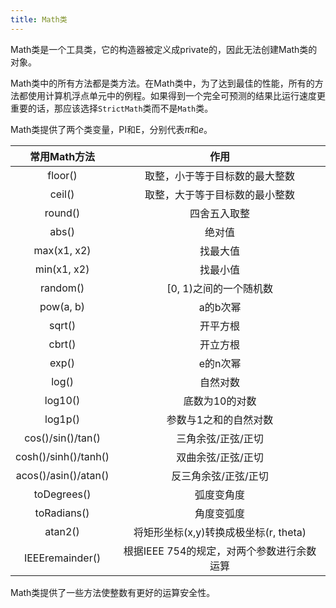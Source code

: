 ```yaml
---
title: Math类
---
```


Math类是一个工具类，它的构造器被定义成private的，因此无法创建Math类的对象。

Math类中的所有方法都是类方法。在Math类中，为了达到最佳的性能，所有的方法都使用计算机浮点单元中的例程。如果得到一个完全可预测的结果比运行速度更重要的话，那应该选择`StrictMath`类而不是`Math`类。

Math类提供了两个类变量，PI和E，分别代表$\pi$和$e$。

|     常用Math方法     |                    作用                    |
| :------------------: | :----------------------------------------: |
|       floor()        |       取整，小于等于目标数的最大整数       |
|        ceil()        |       取整，大于等于目标数的最小整数       |
|       round()        |                四舍五入取整                |
|        abs()         |                   绝对值                   |
|     max(x1,  x2)     |                  找最大值                  |
|     min(x1,  x2)     |                  找最小值                  |
|       random()       |           [0, 1)之间的一个随机数           |
|      pow(a,  b)      |                  a的b次幂                  |
|        sqrt()        |                  开平方根                  |
|        cbrt()        |                  开立方根                  |
|        exp()         |                  e的n次幂                  |
|        log()         |                  自然对数                  |
|       log10()        |               底数为10的对数               |
|       log1p()        |           参数与1之和的自然对数            |
|  cos()/sin()/tan()   |             三角余弦/正弦/正切             |
| cosh()/sinh()/tanh() |             双曲余弦/正弦/正切             |
| acos()/asin()/atan() |            反三角余弦/正弦/正切            |
|     toDegrees()      |                 弧度变角度                 |
|     toRadians()      |                 角度变弧度                 |
|       atan2()        |   将矩形坐标(x,y)转换成极坐标(r, theta)    |
|   IEEEremainder()    | 根据IEEE 754的规定，对两个参数进行余数运算 |

Math类提供了一些方法使整数有更好的运算安全性。
